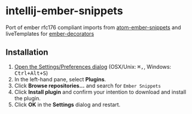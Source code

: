 # intellij-ember-snippets
Port of ember rfc176 compliant imports from [atom-ember-snippets](https://github.com/mattmcmanus/atom-ember-snippets) and liveTemplates for [ember-decorators](https://ember-decorators.github.io/ember-decorators/docs/index.html)


## Installation
1. [Open the Settings/Preferences dialog](https://www.jetbrains.com/idea/help/accessing-settings.html#openIdeSettings) (OSX/Unix: <kbd>⌘,</kbd>, Windows: <kbd>Ctrl+Alt+S</kbd>)
2. In the left-hand pane, select **Plugins**.
3. Click **Browse repositories...** and search for `Ember Snippets`
4. Click **Install plugin** and confirm your intention to download and install the plugin.
5. Click **OK** in the **Settings** dialog and restart.

